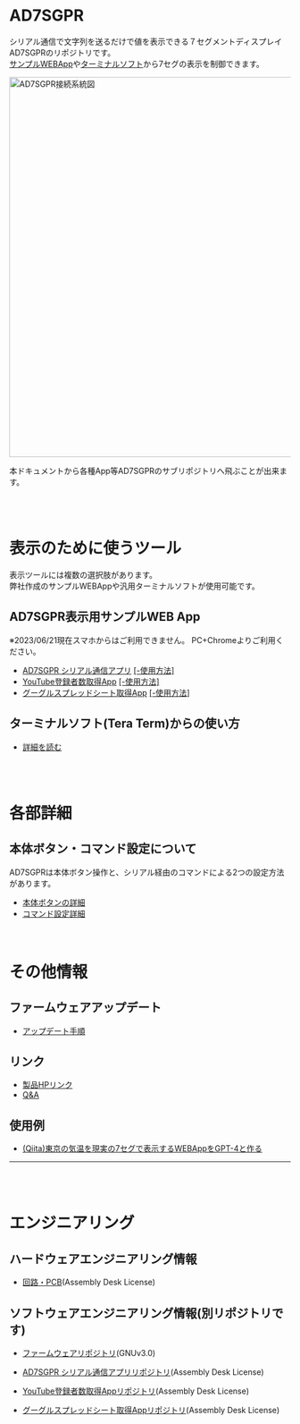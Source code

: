 # AD7SGPR

シリアル通信で文字列を送るだけで値を表示できる７セグメントディスプレイ AD7SGPRのリポジトリです。   
[サンプルWEBApp](#ad7sgpr表示用サンプルweb-app)や[ターミナルソフト](#ターミナルソフトtera-termからの使い方)から7セグの表示を制御できます。  

<img src="https://github.com/bit-trade-one/AD7SGPR/assets/85532743/b7ca2699-90d4-4539-9e4d-cd95bec13ddf"
        alt="AD7SGPR接続系統図" width="680px">

本ドキュメントから各種App等AD7SGPRのサブリポジトリへ飛ぶことが出来ます。  

<br><br>

# 表示のために使うツール

表示ツールには複数の選択肢があります。  
弊社作成のサンプルWEBAppや汎用ターミナルソフトが使用可能です。  

## AD7SGPR表示用サンプルWEB App
※2023/06/21現在スマホからはご利用できません。 PC+Chromeよりご利用ください。  

- [AD7SGPR シリアル通信アプリ](https://bit-trade-one.github.io/AD7SGPR-SCWA/) [  [-使用方法]](https://bit-trade-one.github.io/AD7SGPR-SCWA/10manual.html)
- [YouTube登録者数取得App](https://bit-trade-one.github.io/AD7SGPR-youtubeCh/index.html) [  [-使用方法]](https://bit-trade-one.github.io/AD7SGPR-youtubeCh/10manual.html)
- [グーグルスプレッドシート取得App](https://bit-trade-one.github.io/AD7SGPR-GSS/) [  [-使用方法]](https://bit-trade-one.github.io/AD7SGPR-GSS/10manual.html)

## ターミナルソフト(Tera Term)からの使い方

- [詳細を読む](UseFromTerminal.md)

<br><br>

# 各部詳細
## 本体ボタン・コマンド設定について

AD7SGPRは本体ボタン操作と、シリアル経由のコマンドによる2つの設定方法があります。  
- [本体ボタンの詳細](BodyButtonSpecifications.md)  
- [コマンド設定詳細](SendCommandSpecification.md)  
<br><br>


# その他情報

## ファームウェアアップデート
- [アップデート手順](FirmwareUpdate.md)

## リンク
- [製品HPリンク](http://bit-trade-one.co.jp/)
- [Q&A](FAQ.md) 

## 使用例
- [(Qiita)東京の気温を現実の7セグで表示するWEBAppをGPT-4と作る](https://qiita.com/T-Oda-BTO/private/9eaa449083883b6a4b0d)

---
<br><br>

# エンジニアリング


## ハードウェアエンジニアリング情報
- [回路・PCB](https://github.com/bit-trade-one/AD7SGPR/tree/master/Schematics)(Assembly Desk License)

## ソフトウェアエンジニアリング情報(別リポジトリです)
- [ファームウェアリポジトリ](https://github.com/bit-trade-one/AD7SGPR-FW)(GNUv3.0)

- [AD7SGPR シリアル通信アプリリポジトリ](https://github.com/bit-trade-one/AD7SGPR-SCWA)(Assembly Desk License)
- [YouTube登録者数取得Appリポジトリ](https://github.com/bit-trade-one/AD7SGPR-youtubeCh)(Assembly Desk License)
- [グーグルスプレッドシート取得Appリポジトリ](https://github.com/bit-trade-one/AD7SGPR-GSS)(Assembly Desk License)
  



